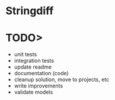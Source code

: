 # Stringdiff

# TODO> 
- unit tests
- integration tests
- update readme
- documentation (code)
- cleanup solution, move to projects, etc
- write improvements
- validate models